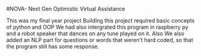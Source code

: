 #NOVA- Next Gen Optimistic Virtual Assistance 

This was my final year project
Building this project required basic concepts of python and OOP
We had also intergrated this program in raspberry py and a robot speaker that dances on any tune played on it.
Also We also added an NLP part for questions or words that weren't hard coded, so that the program still has some response. 

